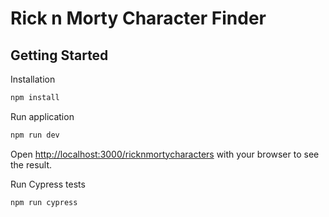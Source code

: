 # Rick n Morty Character Finder

## Getting Started

Installation

```bash
npm install
```

Run application

```bash
npm run dev

```

Open [http://localhost:3000/ricknmortycharacters](http://localhost:3000/ricknmortycharacters) with your browser to see the result.

Run Cypress tests

```bash
npm run cypress

```
